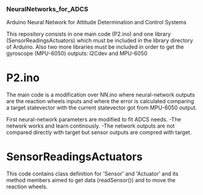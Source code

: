 ### NeuralNetworks_for_ADCS ###
Arduino Neural Network for Attitude Determination and Control Systems

This repository consists in one main code (P2.ino) and one library (SensorReadingsActuators) which must be included in the library directory of Arduino. Also two more libraries must be included in order to get the gyroscope (MPU-6050) outputs: I2Cdev and MPU-6050

# P2.ino

The main code is a modification over NN.ino where neural-network outputs are the reaction wheels inputs and where the error is calculated comparing a target statevector with the current statevector got from MPU-6050 output.

First neural-network parameters are modified to fit ADCS needs.
  -The network works and learn continously.
  -The network outputs are not compared directly with target but sensor outputs are compred with target.

# SensorReadingsActuators

This code contains class definition for 'Sensor' and 'Actuator' and its method members aimed to get data (readSensor()) and to move the reaction wheels.
